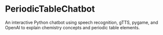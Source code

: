 # PeriodicTableChatbot
An interactive Python chatbot using speech recognition, gTTS, pygame, and OpenAI to explain chemistry concepts and periodic table elements.
